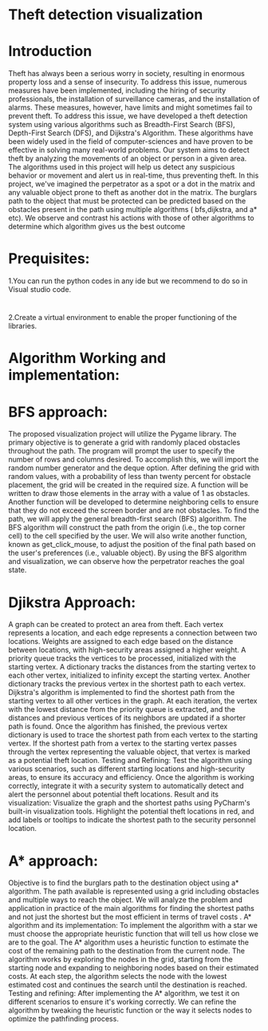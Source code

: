 # Theft detection visualization
# Introduction
Theft has always been a serious worry in society, resulting in enormous property loss
and a sense of insecurity. To address this issue, numerous measures have been
implemented, including the hiring of security professionals, the installation of
surveillance cameras, and the installation of alarms. These measures, however, have
limits and might sometimes fail to prevent theft.
To address this issue, we have developed a theft detection system using various
algorithms such as Breadth-First Search (BFS), Depth-First Search (DFS), and
Dijkstra's Algorithm. These algorithms have been widely used in the field of
computer-sciences and have proven to be effective in solving many real-world
problems.
Our system aims to detect theft by analyzing the movements of an object or person in a
given area. The algorithms used in this project will help us detect any suspicious
behavior or movement and alert us in real-time, thus preventing theft. In this project,
we've imagined the perpetrator as a spot or a dot in the matrix and any valuable object
prone to theft as another dot in the matrix. The burglars path to the object that must be
protected can be predicted based on the obstacles present in the path using multiple
algorithms ( bfs,dijkstra, and a* etc). We observe and contrast his actions with those of
other algorithms to determine which algorithm gives us the best outcome
# Prequisites:
1.You can run the python codes in any ide but we recommend to do so in Visual studio code. 
#
2.Create a virtual environment to enable the proper functioning of the libraries.
# Algorithm Working and implementation:
# BFS approach:
The proposed visualization project will utilize the Pygame library. The primary objective
is to generate a grid with randomly placed obstacles throughout the path. The program
will prompt the user to specify the number of rows and columns desired. To accomplish
this, we will import the random number generator and the deque option.
After defining the grid with random values, with a probability of less than twenty percent
for obstacle placement, the grid will be created in the required size. A function will be
written to draw those elements in the array with a value of 1 as obstacles. Another
function will be developed to determine neighboring cells to ensure that they do not
exceed the screen border and are not obstacles.
To find the path, we will apply the general breadth-first search (BFS) algorithm. The BFS
algorithm will construct the path from the origin (i.e., the top corner cell) to the cell
specified by the user. We will also write another function, known as get_click_mouse, to
adjust the position of the final path based on the user's preferences (i.e., valuable
object).
By using the BFS algorithm and visualization, we can observe how the perpetrator
reaches the goal state.
# Djikstra Approach:
A graph can be created to protect an area from theft. Each vertex represents a location,
and each edge represents a connection between two locations. Weights are assigned to
each edge based on the distance between locations, with high-security areas assigned
a higher weight.
A priority queue tracks the vertices to be processed, initialized with the starting vertex. A
dictionary tracks the distances from the starting vertex to each other vertex, initialized to
infinity except the starting vertex. Another dictionary tracks the previous vertex in the
shortest path to each vertex.
Dijkstra's algorithm is implemented to find the shortest path from the starting vertex to
all other vertices in the graph. At each iteration, the vertex with the lowest distance from
the priority queue is extracted, and the distances and previous vertices of its neighbors
are updated if a shorter path is found.
Once the algorithm has finished, the previous vertex dictionary is used to trace the
shortest path from each vertex to the starting vertex. If the shortest path from a vertex
to the starting vertex passes through the vertex representing the valuable object, that
vertex is marked as a potential theft location.
Testing and Refining: Test the algorithm using various scenarios, such as different
starting locations and high-security areas, to ensure its accuracy and efficiency. Once
the algorithm is working correctly, integrate it with a security system to automatically
detect and alert the personnel about potential theft locations.
Result and its visualization: Visualize the graph and the shortest paths using
PyCharm's built-in visualization tools. Highlight the potential theft locations in red, and
add labels or tooltips to indicate the shortest path to the security personnel location.
# A* approach:
Objective is to find the burglars path to the destination object using a* algorithm. The
path available is represented using a grid including obstacles and multiple ways to
reach the object. We will analyze the problem and application in practice of the main
algorithms for finding the shortest paths and not just the shortest but the most efficient
in terms of travel costs .
A* algorithm and its implementation: To implement the algorithm with a star we must
choose the appropriate heuristic function that will tell us how close we are to the
goal.
The A* algorithm uses a heuristic function to estimate the cost of the remaining path to
the destination from the current node. The algorithm works by exploring the nodes in the
grid, starting from the starting node and expanding to neighboring nodes based on their
estimated costs.
At each step, the algorithm selects the node with the lowest estimated cost and
continues the search until the destination is reached.
Testing and refining: After implementing the A* algorithm, we test it on different
scenarios to ensure it's working correctly. We can refine the algorithm by tweaking the
heuristic function or the way it selects nodes to optimize the pathfinding process.

